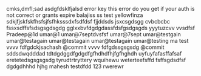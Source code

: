 
cmks,dmfl;sad
asdgfdsklfjalsd
error key
this error do you get if your auth is not correct or grants expire balajiss
ss
test yellowfinza
sdkjfjskfskfhsfsjfsfhksssdxfsdfdsf
fjjddsds
jsxcsgdsgg cvbcbcbc
fssxsdffsfsdsgsgdsgdg
gglxxbvfdgdgdassfdsfgsdgsgds
yyytuzcvv
vvsdfsf
Pradeep@1d
umar@1
umar@7septdvsfsf
umar@7sept
umar@testgain
umar@testagain
umar@testagain
umar@testagain
umar@testing
ma test
vvvv fdfgdckjsachash
@commit
vvvv fdfgdssgsgsdg
@commit
sddsdwqdddad
tdtdgdggdfgdgdfgfhdhdfhjfgfhghdh
uyfuyfafasffafsaf
eretetedsgsgsgsdg
tyrudtrtryttery
wquihewu
weterteefsffd
fsffsgdsdfsf
dgdgdhhhd
hjhg
mahesh
testdfdd
123
rwerewr
